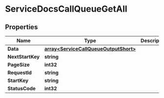 

# ServiceDocsCallQueueGetAll


## Properties

| Name | Type | Description | Notes |
|------------ | ------------- | ------------- | -------------|
|**Data** | [**array&lt;ServiceCallQueueOutputShort&gt;**](ServiceCallQueueOutputShort.md) |  |  [optional] |
|**NextStartKey** | **string** |  |  [optional] |
|**PageSize** | **int32** |  |  [optional] |
|**RequestId** | **string** |  |  [optional] |
|**StartKey** | **string** |  |  [optional] |
|**StatusCode** | **int32** |  |  [optional] |



